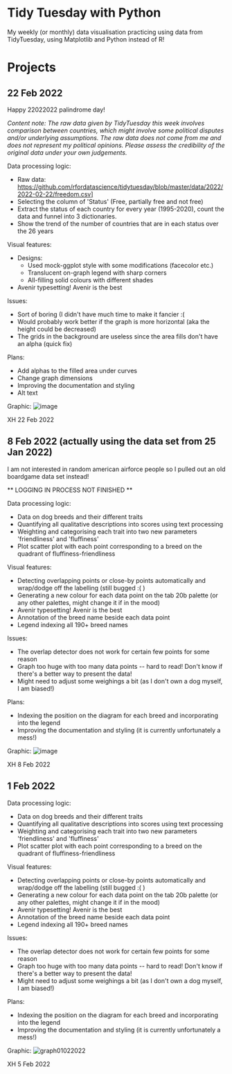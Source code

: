 # Tidy Tuesday with Python
My weekly (or monthly) data visualisation practicing using data from TidyTuesday, using Matplotlib and Python instead of R!

# Projects
## 22 Feb 2022

Happy 22022022 palindrome day!

*Content note: The raw data given by TidyTuesday this week involves comparison between countries, 
which might involve some political disputes and/or underlying assumptions. The raw data does not
come from me and does not represent my political opinions. Please assess the credibility of the
original data under your own judgements.*

Data processing logic:
- Raw data: https://github.com/rfordatascience/tidytuesday/blob/master/data/2022/2022-02-22/freedom.csv]
- Selecting the column of 'Status' (Free, partially free and not free) 
- Extract the status of each country for every year (1995-2020), count the data and funnel into 3 dictionaries.
- Show the trend of the number of countries that are in each status over the 26 years

Visual features:
- Designs:
  -  Used mock-ggplot style with some modifications (facecolor etc.)
  -  Translucent on-graph legend with sharp corners
  -  All-filling solid colours with different shades
- Avenir typesetting! Avenir is the best

Issues:
- Sort of boring (I didn't have much time to make it fancier :(
- Would probably work better if the graph is more horizontal (aka the height could be decreased)
- The grids in the background are useless since the area fills don't have an alpha (quick fix)

Plans:
- Add alphas to the filled area under curves
- Change graph dimensions
- Improving the documentation and styling
- Alt text

Graphic:
![image](https://user-images.githubusercontent.com/77285010/155228929-2977f09b-6437-45b1-88c1-fc0185085030.png)

XH
22 Feb 2022

## 8 Feb 2022 (actually using the data set from 25 Jan 2022)
I am not interested in random american airforce people so I pulled out an old boardgame data set instead!

** LOGGING IN PROCESS NOT FINISHED **

Data processing logic:
- Data on dog breeds and their different traits
- Quantifying all qualitative descriptions into scores using text processing
- Weighting and categorising each trait into two new parameters 'friendliness' and 'fluffiness'
- Plot scatter plot with each point corresponding to a breed on the quadrant of fluffiness-friendliness

Visual features:
- Detecting overlapping points or close-by points automatically and wrap/dodge off the labelling (still bugged :( )
- Generating a new colour for each data point on the tab 20b palette (or any other palettes, might change it if in the mood)
- Avenir typesetting! Avenir is the best
- Annotation of the breed name beside each data point
- Legend indexing all 190+ breed names

Issues:
- The overlap detector does not work for certain few points for some reason
- Graph too huge with too many data points -- hard to read! Don't know if there's a better way to present the data!
- Might need to adjust some weighings a bit (as I don't own a dog myself, I am biased!)

Plans:
- Indexing the position on the diagram for each breed and incorporating into the legend
- Improving the documentation and styling (it is currently unfortunately a mess!)

Graphic:
![image](https://user-images.githubusercontent.com/77285010/153077694-223bb4b3-3a34-4551-8f44-0073bddb0e35.png)

XH
8 Feb 2022

## 1 Feb 2022

Data processing logic:
- Data on dog breeds and their different traits
- Quantifying all qualitative descriptions into scores using text processing
- Weighting and categorising each trait into two new parameters 'friendliness' and 'fluffiness'
- Plot scatter plot with each point corresponding to a breed on the quadrant of fluffiness-friendliness

Visual features:
- Detecting overlapping points or close-by points automatically and wrap/dodge off the labelling (still bugged :( )
- Generating a new colour for each data point on the tab 20b palette (or any other palettes, might change it if in the mood)
- Avenir typesetting! Avenir is the best
- Annotation of the breed name beside each data point
- Legend indexing all 190+ breed names

Issues:
- The overlap detector does not work for certain few points for some reason
- Graph too huge with too many data points -- hard to read! Don't know if there's a better way to present the data!
- Might need to adjust some weighings a bit (as I don't own a dog myself, I am biased!)

Plans:
- Indexing the position on the diagram for each breed and incorporating into the legend
- Improving the documentation and styling (it is currently unfortunately a mess!)

Graphic:
![graph01022022](https://user-images.githubusercontent.com/77285010/152634365-5ebdee2d-113b-448e-b65c-a557762e87a7.png)

XH
5 Feb 2022
